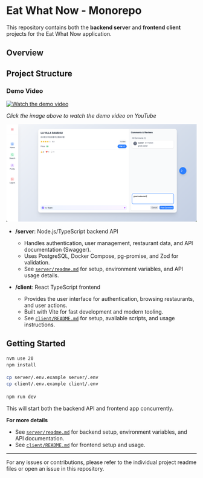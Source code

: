 # Eat What Now - Monorepo

This repository contains both the **backend server** and **frontend client** projects for the Eat What Now application.

## Overview

## Project Structure

### Demo Video

[![Watch the demo video](https://img.youtube.com/vi/fVNt2ssuDY8/maxresdefault.jpg)](https://www.youtube.com/watch?v=fVNt2ssuDY8)

_Click the image above to watch the demo video on YouTube_

![Image](./media/image.png)

- **/server**: Node.js/TypeScript backend API

  - Handles authentication, user management, restaurant data, and API documentation (Swagger).
  - Uses PostgreSQL, Docker Compose, pg-promise, and Zod for validation.
  - See [`server/readme.md`](server/readme.md) for setup, environment variables, and API usage details.

- **/client**: React TypeScript frontend
  - Provides the user interface for authentication, browsing restaurants, and user actions.
  - Built with Vite for fast development and modern tooling.
  - See [`client/README.md`](client/README.md) for setup, available scripts, and usage instructions.

## Getting Started

```bash
nvm use 20
npm install

cp server/.env.example server/.env
cp client/.env.example client/.env

npm run dev
```

This will start both the backend API and frontend app concurrently.

**For more details**

- See [`server/readme.md`](server/readme.md) for backend setup, environment variables, and API documentation.
- See [`client/README.md`](client/README.md) for frontend setup and usage.

---

For any issues or contributions, please refer to the individual project readme files or open an issue in this repository.
